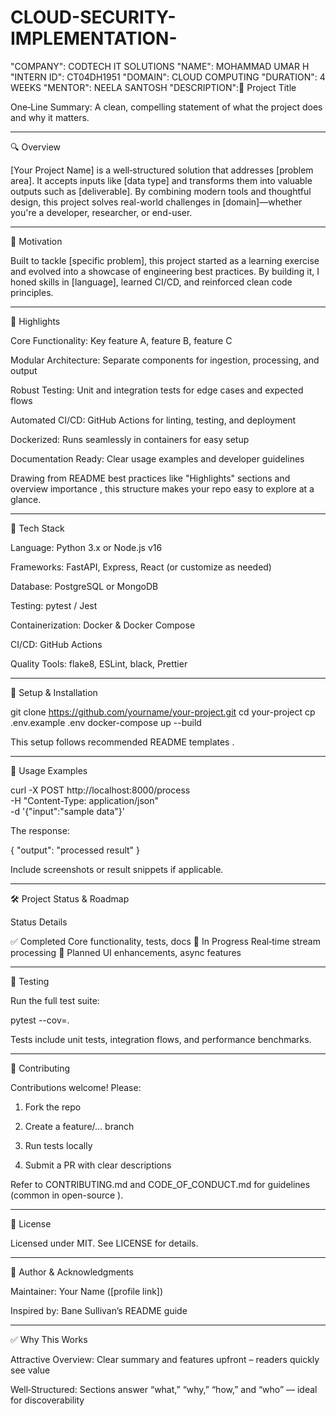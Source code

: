 # CLOUD-SECURITY-IMPLEMENTATION-
"COMPANY": CODTECH IT SOLUTIONS 
"NAME": MOHAMMAD UMAR H
"INTERN ID": CT04DH1951
"DOMAIN": CLOUD COMPUTING 
"DURATION": 4 WEEKS
"MENTOR": NEELA SANTOSH
"DESCRIPTION":📘 Project Title

One‑Line Summary:
A clean, compelling statement of what the project does and why it matters.


---

🔍 Overview

[Your Project Name] is a well‑structured solution that addresses [problem area]. It accepts inputs like [data type] and transforms them into valuable outputs such as [deliverable]. By combining modern tools and thoughtful design, this project solves real-world challenges in [domain]—whether you're a developer, researcher, or end-user.


---

🎯 Motivation

Built to tackle [specific problem], this project started as a learning exercise and evolved into a showcase of engineering best practices. By building it, I honed skills in [language], learned CI/CD, and reinforced clean code principles.


---

🌟 Highlights

Core Functionality: Key feature A, feature B, feature C

Modular Architecture: Separate components for ingestion, processing, and output

Robust Testing: Unit and integration tests for edge cases and expected flows

Automated CI/CD: GitHub Actions for linting, testing, and deployment

Dockerized: Runs seamlessly in containers for easy setup

Documentation Ready: Clear usage examples and developer guidelines


Drawing from README best practices like "Highlights" sections and overview importance  , this structure makes your repo easy to explore at a glance.


---

🧱 Tech Stack

Language: Python 3.x or Node.js v16

Frameworks: FastAPI, Express, React (or customize as needed)

Database: PostgreSQL or MongoDB

Testing: pytest / Jest

Containerization: Docker & Docker Compose

CI/CD: GitHub Actions

Quality Tools: flake8, ESLint, black, Prettier



---

🚀 Setup & Installation

git clone https://github.com/yourname/your-project.git
cd your-project
cp .env.example .env
docker-compose up --build

This setup follows recommended README templates  .


---

🧩 Usage Examples

curl -X POST http://localhost:8000/process \
  -H "Content-Type: application/json" \
  -d '{"input":"sample data"}'

The response:

{
  "output": "processed result"
}

Include screenshots or result snippets if applicable.


---

🛠️ Project Status & Roadmap

Status	Details

✅ Completed	Core functionality, tests, docs
🚧 In Progress	Real‑time stream processing
📅 Planned	UI enhancements, async features



---

🧪 Testing

Run the full test suite:

pytest --cov=.

Tests include unit tests, integration flows, and performance benchmarks.


---

🤝 Contributing

Contributions welcome! Please:

1. Fork the repo


2. Create a feature/… branch


3. Run tests locally


4. Submit a PR with clear descriptions



Refer to CONTRIBUTING.md and CODE_OF_CONDUCT.md for guidelines (common in open-source  ).


---

📄 License

Licensed under MIT. See LICENSE for details.


---

👤 Author & Acknowledgments

Maintainer: Your Name ([profile link])

Inspired by: Bane Sullivan’s README guide  



---

✅ Why This Works

Attractive Overview: Clear summary and features upfront – readers quickly see value  

Well‑Structured: Sections answer “what,” “why,” “how,” and “who” — ideal for discoverability  

